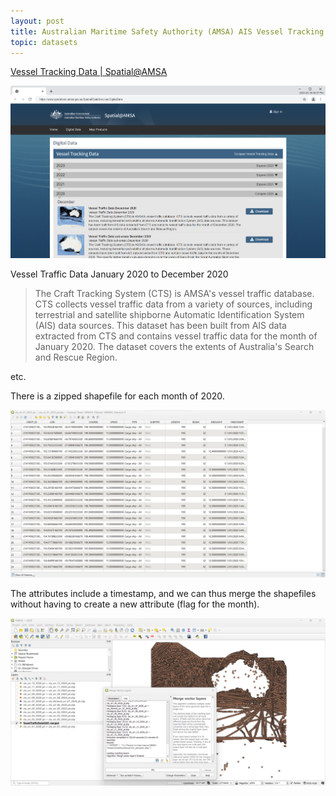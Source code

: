 ```yaml
---
layout: post
title: Australian Maritime Safety Authority (AMSA) AIS Vessel Tracking Data
topic: datasets
---
```


[Vessel Tracking Data \| Spatial@AMSA](https://www.operations.amsa.gov.au/Spatial/DataServices/DigitalData)

![AMSA Vessel Tracking Data](/images/AMSA/Digital-Data.png)

Vessel Traffic Data January 2020 to December 2020

> The Craft Tracking System (CTS) is AMSA's vessel traffic database. CTS collects vessel traffic data from a variety of sources, including terrestrial and satellite shipborne Automatic Identification System (AIS) data sources. This dataset has been built from AIS data extracted from CTS and contains vessel traffic data for the month of January 2020. The dataset covers the extents of Australia's Search and Rescue Region.

etc.

There is a zipped shapefile for each month of 2020.

![QGIS Attribute Table](/images/AMSA/QGIS_Attribute_Table.png)

The attributes include a timestamp, and we can thus merge the shapefiles without having to create a new attribute (flag for the month).

![QGIS Merge Vector Layers](/images/AMSA/QGIS_AMSA_merge.png)
